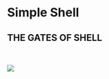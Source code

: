 # Simple Shell

<p align="center">
<h2>THE GATES OF SHELL</h2>
<br><br>
<img src="https://pbs.twimg.com/media/CfyCyguWEAA6JOt.jpg">
</p>



